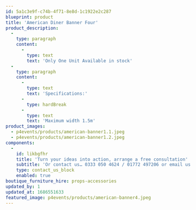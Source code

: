 ```yaml
---
id: 5a1c3e9f-c74b-4f71-8e8d-1c1922e2c287
blueprint: product
title: 'American Diner Banner Four'
product_description:
  -
    type: paragraph
    content:
      -
        type: text
        text: 'Only One Unit Available in stock'
  -
    type: paragraph
    content:
      -
        type: text
        text: 'Specifications:'
      -
        type: hardBreak
      -
        type: text
        text: 'Maximum width 1.5m'
product_images:
  - p4events/products/american-banner1.1.jpeg
  - p4events/products/american-banner1.2.jpeg
components:
  -
    id: likbgfhr
    title: 'Turn your ideas into action, arrange a free consultation'
    subtitle: 'Or contact us… 0333 050 4624 / 01772 497206 or email us: info@p4events.co.uk'
    type: contact_us_block
    enabled: true
boutique_furniture_hire: props-accessories
updated_by: 1
updated_at: 1686551633
featured_image: p4events/products/american-banner4.jpeg
---
```

